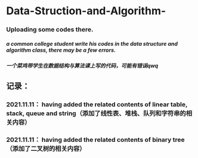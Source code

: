 # Data-Struction-and-Algorithm-
### Uploading some codes there. 
##### a common college student write his codes in the data structure and algorithm class, there may be a few errors.
##### 一个菜鸡带学生在数据结构与算法课上写的代码，可能有错误qwq
## 记录：
### 2021.11.11： having added the related contents of linear table, stack, queue and string（添加了线性表、堆栈、队列和字符串的相关内容）
### 2021.11.11： having added the related contents of binary tree（添加了二叉树的相关内容）

